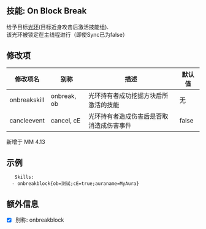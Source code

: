 技能: On Block Break
--------------------------

给予目标[光环](技能/列表/Aura)(目标近身攻击后激活技能组).  
该光环被锁定在主线程进行（即使Sync已为false）

修改项
----------

| 修改项名 | 别称    | 描述                                                                                                    | 默认值 |
|-----------|------------|----------------------------------------------------------------------------------------------------------------|---------------|
| onbreakskill | onbreak, ob | 光环持有者成功挖掘方块后所激活的技能 | 无 |
| cancleevent | cancel, cE | 光环持有者造成伤害后是否取消造成伤害事件 | false |

新增于 MM 4.13

示例
--------

       Skills:
      - onbreakblock{ob=测试;cE=true;auraname=MyAura}

额外信息
--------

- [x] 别称: onbreakblock